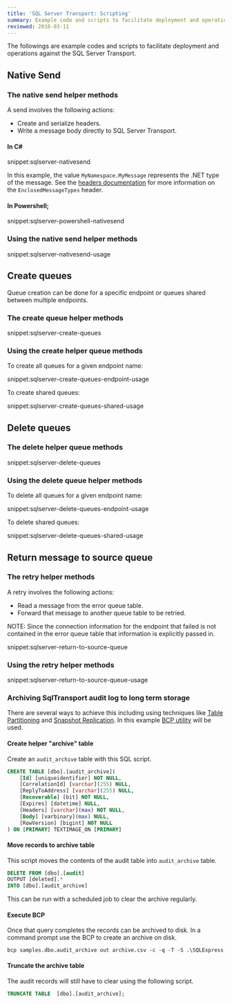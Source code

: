 ```yaml
---
title: 'SQL Server Transport: Scripting'
summary: Example code and scripts to facilitate deployment and operational actions against the SQLServer Transport.
reviewed: 2016-03-11
---
```


The followings are example codes and scripts to facilitate deployment and operations against the SQL Server Transport.


## Native Send 


### The native send helper methods

A send involves the following actions:

 * Create and serialize headers.
 * Write a message body directly to SQL Server Transport.


#### In C&#35;

snippet:sqlserver-nativesend

In this example, the value `MyNamespace.MyMessage` represents the .NET type of the message. See the [headers documentation](/nservicebus/messaging/headers.md) for more information on the `EnclosedMessageTypes` header.


#### In Powershell;

snippet:sqlserver-powershell-nativesend


### Using the native send helper methods

snippet:sqlserver-nativesend-usage


## Create queues

Queue creation can be done for a specific endpoint or queues shared between multiple endpoints.


### The create queue helper methods

snippet:sqlserver-create-queues


### Using the create helper queue methods

To create all queues for a given endpoint name:

snippet:sqlserver-create-queues-endpoint-usage

To create shared queues:

snippet:sqlserver-create-queues-shared-usage


## Delete queues


### The delete helper queue methods

snippet:sqlserver-delete-queues


### Using the delete queue helper methods

To delete all queues for a given endpoint name:

snippet:sqlserver-delete-queues-endpoint-usage

To delete shared queues:

snippet:sqlserver-delete-queues-shared-usage


## Return message to source queue


### The retry helper methods

A retry involves the following actions:

 * Read a message from the error queue table.
 * Forward that message to another queue table to be retried.

NOTE: Since the connection information for the endpoint that failed is not contained in the error queue table that information is explicitly passed in.

snippet:sqlserver-return-to-source-queue


### Using the retry helper methods

snippet:sqlserver-return-to-source-queue-usage


### Archiving SqlTransport audit log to long term storage

There are several ways to achieve this including using techniques like [Table Partitioning](https://technet.microsoft.com/en-us/library/ms188730.aspx) and [Snapshot Replication](https://technet.microsoft.com/en-us/library/ms151832.aspx). In this example [BCP utility](https://msdn.microsoft.com/en-AU/library/ms162802.aspx) will be used.


#### Create helper "archive" table

Create an `audit_archive` table with this SQL script.

```sql
CREATE TABLE [dbo].[audit_archive](
	[Id] [uniqueidentifier] NOT NULL,
	[CorrelationId] [varchar](255) NULL,
	[ReplyToAddress] [varchar](255) NULL,
	[Recoverable] [bit] NOT NULL,
	[Expires] [datetime] NULL,
	[Headers] [varchar](max) NOT NULL,
	[Body] [varbinary](max) NULL,
	[RowVersion] [bigint] NOT NULL
) ON [PRIMARY] TEXTIMAGE_ON [PRIMARY]
```


#### Move records to archive table

This script moves the contents of the audit table into `audit_archive` table.

```sql
DELETE FROM [dbo].[audit]
OUTPUT [deleted].*
INTO [dbo].[audit_archive]
```

This can be run with a scheduled job to clear the archive regularly.


#### Execute BCP

Once that query completes the records can be archived to disk. In a command prompt use the BCP to create an archive on disk.

```dos
bcp samples.dbo.audit_archive out archive.csv -c -q -T -S .\SQLExpress
```


#### Truncate the archive table

The audit records will still have to clear using the following script.

```sql
TRUNCATE TABLE  [dbo].[audit_archive];
```